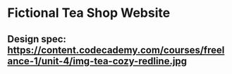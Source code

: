 # Fictional Tea Shop Website
## Design spec: https://content.codecademy.com/courses/freelance-1/unit-4/img-tea-cozy-redline.jpg
